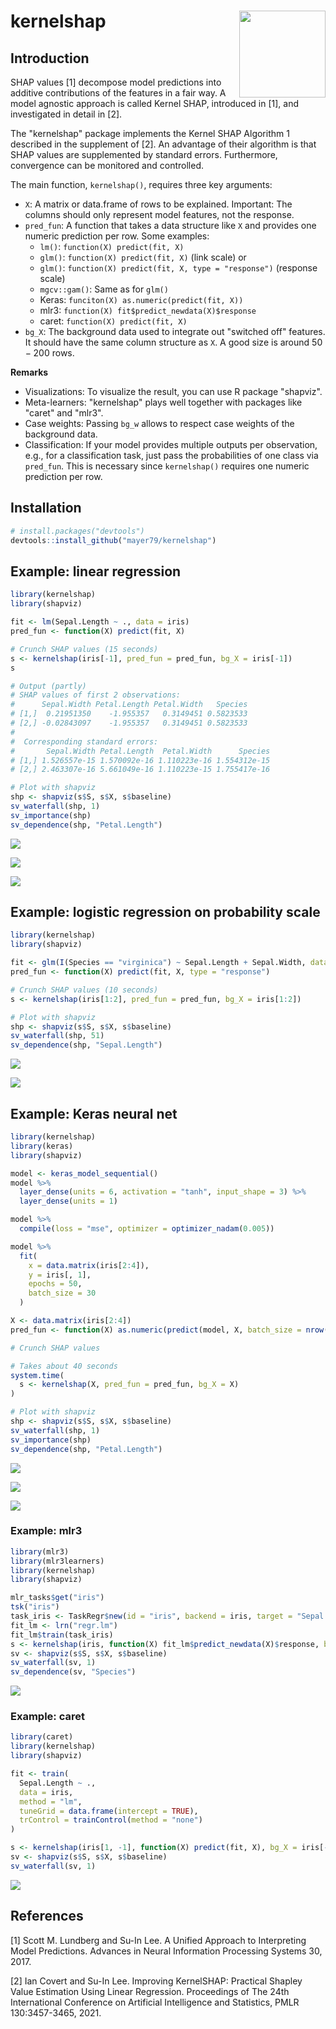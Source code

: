 # kernelshap <a href='https://github.com/mayer79/kernelshap'><img src='man/figures/logo.png' align="right" height="138.5" /></a>

## Introduction

SHAP values [1] decompose model predictions into additive contributions of the features in a fair way. A model agnostic approach is called Kernel SHAP, introduced in [1], and investigated in detail in [2]. 

The "kernelshap" package implements the Kernel SHAP Algorithm 1 described in the supplement of [2]. An advantage of their algorithm is that SHAP values are supplemented by standard errors. Furthermore, convergence can be monitored and controlled.

The main function, `kernelshap()`, requires three key arguments:

- `X`: A matrix or data.frame of rows to be explained. Important: The columns should only represent model features, not the response.
- `pred_fun`: A function that takes a data structure like `X` and provides one numeric prediction per row. Some examples:
  - `lm()`: `function(X) predict(fit, X)`
  - `glm()`: `function(X) predict(fit, X)` (link scale) or
  - `glm()`: `function(X) predict(fit, X, type = "response")` (response scale)
  - `mgcv::gam()`: Same as for `glm()`
  - Keras: `funciton(X) as.numeric(predict(fit, X))`
  - mlr3: `function(X) fit$predict_newdata(X)$response`
  - caret: `function(X) predict(fit, X)`
- `bg_X`: The background data used to integrate out "switched off" features. It should have the same column structure as `X`. A good size is around $50-200$ rows.

**Remarks**

- Visualizations: To visualize the result, you can use R package "shapviz".
- Meta-learners: "kernelshap" plays well together with packages like "caret" and "mlr3".
- Case weights: Passing `bg_w` allows to respect case weights of the background data.
- Classification: If your model provides multiple outputs per observation, e.g., for a classification task, just pass the probabilities of one class via `pred_fun`. This is necessary since `kernelshap()` requires one numeric prediction per row.

## Installation

``` r
# install.packages("devtools")
devtools::install_github("mayer79/kernelshap")
```

## Example: linear regression

```r
library(kernelshap)
library(shapviz)

fit <- lm(Sepal.Length ~ ., data = iris)
pred_fun <- function(X) predict(fit, X)

# Crunch SHAP values (15 seconds)
s <- kernelshap(iris[-1], pred_fun = pred_fun, bg_X = iris[-1])
s

# Output (partly)
# SHAP values of first 2 observations:
#      Sepal.Width Petal.Length Petal.Width   Species
# [1,]  0.21951350    -1.955357   0.3149451 0.5823533
# [2,] -0.02843097    -1.955357   0.3149451 0.5823533
# 
#  Corresponding standard errors:
#       Sepal.Width Petal.Length  Petal.Width      Species
# [1,] 1.526557e-15 1.570092e-16 1.110223e-16 1.554312e-15
# [2,] 2.463307e-16 5.661049e-16 1.110223e-15 1.755417e-16

# Plot with shapviz
shp <- shapviz(s$S, s$X, s$baseline)
sv_waterfall(shp, 1)
sv_importance(shp)
sv_dependence(shp, "Petal.Length")
```

![](man/figures/README-lm-waterfall.svg)

![](man/figures/README-lm-imp.svg)

![](man/figures/README-lm-dep.svg)

## Example: logistic regression on probability scale

```r
library(kernelshap)
library(shapviz)

fit <- glm(I(Species == "virginica") ~ Sepal.Length + Sepal.Width, data = iris, family = binomial)
pred_fun <- function(X) predict(fit, X, type = "response")

# Crunch SHAP values (10 seconds)
s <- kernelshap(iris[1:2], pred_fun = pred_fun, bg_X = iris[1:2])

# Plot with shapviz
shp <- shapviz(s$S, s$X, s$baseline)
sv_waterfall(shp, 51)
sv_dependence(shp, "Sepal.Length")
```

![](man/figures/README-glm-waterfall.svg)

![](man/figures/README-glm-dep.svg)

## Example: Keras neural net

```r
library(kernelshap)
library(keras)
library(shapviz)

model <- keras_model_sequential()
model %>% 
  layer_dense(units = 6, activation = "tanh", input_shape = 3) %>% 
  layer_dense(units = 1)

model %>% 
  compile(loss = "mse", optimizer = optimizer_nadam(0.005))

model %>% 
  fit(
    x = data.matrix(iris[2:4]), 
    y = iris[, 1],
    epochs = 50,
    batch_size = 30
  )

X <- data.matrix(iris[2:4])
pred_fun <- function(X) as.numeric(predict(model, X, batch_size = nrow(X)))

# Crunch SHAP values

# Takes about 40 seconds
system.time(
  s <- kernelshap(X, pred_fun = pred_fun, bg_X = X)
)

# Plot with shapviz
shp <- shapviz(s$S, s$X, s$baseline)
sv_waterfall(shp, 1)
sv_importance(shp)
sv_dependence(shp, "Petal.Length")
```

![](man/figures/README-nn-waterfall.svg)

![](man/figures/README-nn-imp.svg)

![](man/figures/README-nn-dep.svg)

### Example: mlr3

```R
library(mlr3)
library(mlr3learners)
library(kernelshap)
library(shapviz)

mlr_tasks$get("iris")
tsk("iris")
task_iris <- TaskRegr$new(id = "iris", backend = iris, target = "Sepal.Length")
fit_lm <- lrn("regr.lm")
fit_lm$train(task_iris)
s <- kernelshap(iris, function(X) fit_lm$predict_newdata(X)$response, bg_X = iris)
sv <- shapviz(s$S, s$X, s$baseline)
sv_waterfall(sv, 1)
sv_dependence(sv, "Species")
```

![](man/figures/README-mlr3-dep.svg)

### Example: caret

```r
library(caret)
library(kernelshap)
library(shapviz)

fit <- train(
  Sepal.Length ~ ., 
  data = iris, 
  method = "lm", 
  tuneGrid = data.frame(intercept = TRUE),
  trControl = trainControl(method = "none")
)

s <- kernelshap(iris[1, -1], function(X) predict(fit, X), bg_X = iris[-1])
sv <- shapviz(s$S, s$X, s$baseline)
sv_waterfall(sv, 1)
```

![](man/figures/README-caret-waterfall.svg)


## References

[1] Scott M. Lundberg and Su-In Lee. A Unified Approach to Interpreting Model Predictions. Advances in Neural Information Processing Systems 30, 2017.

[2] Ian Covert and Su-In Lee. Improving KernelSHAP: Practical Shapley Value Estimation Using Linear Regression. Proceedings of The 24th International Conference on Artificial Intelligence and Statistics, PMLR 130:3457-3465, 2021.

